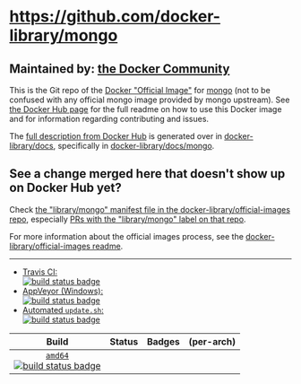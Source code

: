 # https://github.com/docker-library/mongo

## Maintained by: [the Docker Community](https://github.com/docker-library/mongo)

This is the Git repo of the [Docker "Official Image"](https://docs.docker.com/docker-hub/official_repos/) for [mongo](https://hub.docker.com/_/mongo/) (not to be confused with any official mongo image provided by mongo upstream). See [the Docker Hub page](https://hub.docker.com/_/mongo/) for the full readme on how to use this Docker image and for information regarding contributing and issues.

The [full description from Docker Hub](https://hub.docker.com/_/mongo/) is generated over in [docker-library/docs](https://github.com/docker-library/docs), specifically in [docker-library/docs/mongo](https://github.com/docker-library/docs/tree/master/mongo).

## See a change merged here that doesn't show up on Docker Hub yet?

Check [the "library/mongo" manifest file in the docker-library/official-images repo](https://github.com/docker-library/official-images/blob/master/library/mongo), especially [PRs with the "library/mongo" label on that repo](https://github.com/docker-library/official-images/labels/library%2Fmongo).

For more information about the official images process, see the [docker-library/official-images readme](https://github.com/docker-library/official-images/blob/master/README.md).

---

-	[Travis CI:  
	![build status badge](https://img.shields.io/travis/docker-library/mongo/master.svg)](https://travis-ci.org/docker-library/mongo/branches)
-	[AppVeyor (Windows):  
	![build status badge](https://ci.appveyor.com/api/projects/status/github/docker-library/mongo?branch=master&svg=true)](https://ci.appveyor.com/project/docker-library/mongo)
-	[Automated `update.sh`:  
	![build status badge](https://doi-janky.infosiftr.net/job/update.sh/job/mongo/badge/icon)](https://doi-janky.infosiftr.net/job/update.sh/job/mongo)

| Build | Status | Badges | (per-arch) |
|:-:|:-:|:-:|:-:|
| [`amd64`<br />![build status badge](https://doi-janky.infosiftr.net/job/multiarch/job/amd64/job/mongo/badge/icon)](https://doi-janky.infosiftr.net/job/multiarch/job/amd64/job/mongo) |

<!-- THIS FILE IS GENERATED BY https://github.com/docker-library/docs/blob/master/generate-repo-stub-readme.sh -->

